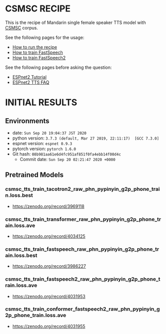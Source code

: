 # CSMSC RECIPE

This is the recipe of Mandarin single female speaker TTS model with [CSMSC](https://www.data-baker.com/open_source.html) corpus.

See the following pages for the usage:
- [How to run the recipe](../../TEMPLATE/tts1/README.md#how-to-run)
- [How to train FastSpeech](../../TEMPLATE/tts1/README.md#fastspeech-training)
- [How to train FastSpeech2](../../TEMPLATE/tts1/README.md#fastspeech2-training)

See the following pages before asking the question:
- [ESPnet2 Tutorial](https://espnet.github.io/espnet/espnet2_tutorial.html)
- [ESPnet2 TTS FAQ](../../TEMPLATE/tts1/README.md#faq)

# INITIAL RESULTS

## Environments

- date: `Sun Sep 20 19:04:37 JST 2020`
- python version: `3.7.3 (default, Mar 27 2019, 22:11:17)  [GCC 7.3.0]`
- espnet version: `espnet 0.9.3`
- pytorch version: `pytorch 1.6.0`
- Git hash: `08b981aa61e6d4fc951af851f0fa4ebb14f00d4c`
  - Commit date: `Sun Sep 20 02:21:47 2020 +0000`

## Pretrained Models

### csmsc_tts_train_tacotron2_raw_phn_pypinyin_g2p_phone_train.loss.best
- https://zenodo.org/record/3969118

### csmsc_tts_train_transformer_raw_phn_pypinyin_g2p_phone_train.loss.ave
- https://zenodo.org/record/4034125

### csmsc_tts_train_fastspeech_raw_phn_pypinyin_g2p_phone_train.loss.best
- https://zenodo.org/record/3986227

### csmsc_tts_train_fastspeech2_raw_phn_pypinyin_g2p_phone_train.loss.ave
- https://zenodo.org/record/4031953

### csmsc_tts_train_conformer_fastspeech2_raw_phn_pypinyin_g2p_phone_train.loss.ave
- https://zenodo.org/record/4031955
